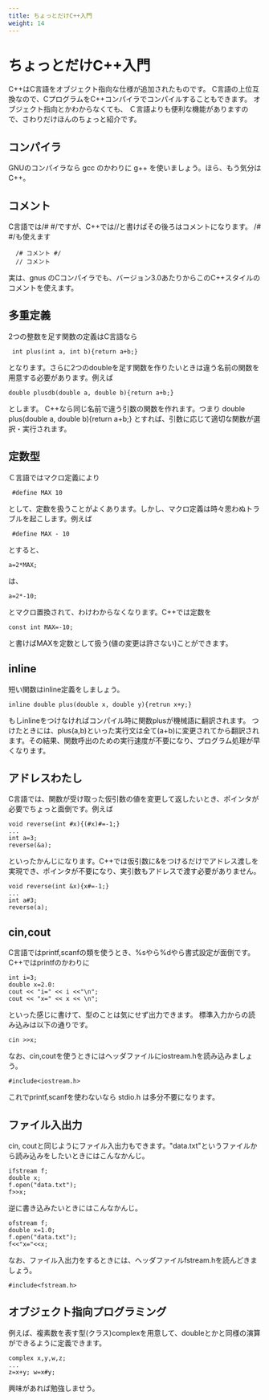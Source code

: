 ```yaml
---
title: ちょっとだけC++入門
weight: 14
---
```


# ちょっとだけC++入門

C++はC言語をオブジェクト指向な仕様が追加されたものです。
C言語の上位互換なので、CプログラムをC++コンパイラでコンパイルすることもできます。
オブジェクト指向とかわからなくても、
Ｃ言語よりも便利な機能がありますので、さわりだけほんのちょっと紹介です。


## コンパイラ
GNUのコンパイラなら gcc のかわりに g++ を使いましょう。ほら、もう気分はC++。

## コメント
C言語では/# #/ですが、C++では//と書けばその後ろはコメントになります。
/# #/も使えます
```
  /# コメント #/
  // コメント
```
実は、gnus のCコンパイラでも、バージョン3.0あたりからこのC++スタイルのコメントを使えます。

## 多重定義
2つの整数を足す関数の定義はC言語なら
```
 int plus(int a, int b){return a+b;}
```
となります。さらに2つのdoubleを足す関数を作りたいときは違う名前の関数を用意する必要があります。例えば
 ```
 double plusdb(double a, double b){return a+b;}
```
とします。
C++なら同じ名前で違う引数の関数を作れます。つまり
 double plus(double a, double b){return a+b;}
とすれば、引数に応じて適切な関数が選択・実行されます。

## 定数型
Ｃ言語ではマクロ定義により
```
 #define MAX 10
```
として、定数を扱うことがよくあります。しかし、マクロ定義は時々思わぬトラブルを起こします。例えば
```
 #define MAX - 10
```
とすると、
```
a=2*MAX;
```
は、
```
a=2*-10;
```
とマクロ置換されて、わけわからなくなります。C++では定数を

```
const int MAX=-10;
```
と書けばMAXを定数として扱う(値の変更は許さない)ことができます。

## inline
短い関数はinline定義をしましょう。
```
inline double plus(double x, double y){retrun x+y;}
```
もしinlineをつけなければコンパイル時に関数plusが機械語に翻訳されます。
つけたときには、plus(a,b)といった実行文は全て(a+b)に変更されてから翻訳されます。その結果、関数呼出のための実行速度が不要になり、プログラム処理が早くなります。

## アドレスわたし
C言語では、関数が受け取った仮引数の値を変更して返したいとき、ポインタが必要でちょっと面倒です。例えば
```
void reverse(int #x){(#x)#=-1;}
...
int a=3;
reverse(&a);
```
といったかんじになります。C++では仮引数に&をつけるだけでアドレス渡しを実現でき、ポインタが不要になり、実引数もアドレスで渡す必要がありません。
```
void reverse(int &x){x#=-1;}
...
int a#3;
reverse(a);
```

## cin,cout
C言語ではprintf,scanfの類を使うとき、%sやら%dやら書式設定が面倒です。C++ではprintfのかわりに
```
int i=3;
double x=2.0:
cout << "i=" << i <<"\n";
cout << "x=" << x << \n";
```
といった感じに書けて、型のことは気にせず出力できます。
標準入力からの読み込みは以下の通りです。
```
cin >>x;
```
なお、cin,coutを使うときにはヘッダファイルにiostream.hを読み込みましょう。
```
#include<iostream.h>
```
これでprintf,scanfを使わないなら stdio.h は多分不要になります。

## ファイル入出力

cin, coutと同じようにファイル入出力もできます。"data.txt"というファイルから読み込みをしたいときにはこんなかんじ。
```
ifstream f;
double x;
f.open("data.txt");
f>>x;
```
逆に書き込みたいときにはこんなかんじ。
```
ofstream f;
double x=1.0;
f.open("data.txt");
f<<"x="<<x;
```
なお、ファイル入出力をするときには、ヘッダファイルfstream.hを読んどきましょう。
```
#include<fstream.h>
```

## オブジェクト指向プログラミング
例えば、複素数を表す型(クラス)complexを用意して、doubleとかと同様の演算ができるように定義できます。
```
complex x,y,w,z;
...
z=x+y; w=x#y;
```
興味があれば勉強しませう。
